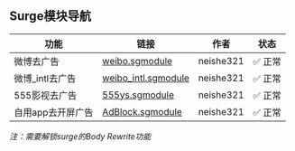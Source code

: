## Surge模块导航

| 功能           | 链接                                                                                             | 作者       | 状态     |
|----------------|--------------------------------------------------------------------------------------------------|------------|----------|
| 微博去广告     | [weibo.sgmodule](https://raw.githubusercontent.com/neishe321/My_Scripts/refs/heads/main/Surge/Module/weibo.sgmodule) | neishe321  | ✅ 正常  |
| 微博_intl去广告| [weibo_intl.sgmodule](https://raw.githubusercontent.com/neishe321/My_Scripts/refs/heads/main/Surge/Module/weibo_intl.sgmodule) | neishe321  | ✅ 正常  |
| 555影视去广告  | [555ys.sgmodule](https://raw.githubusercontent.com/neishe321/My_Scripts/refs/heads/main/Surge/Module/555ys.sgmodule) | neishe321  |  ✅ 正常  |
| 自用app去开屏广告  | [AdBlock.sgmodule](https://raw.githubusercontent.com/neishe321/My_Scripts/refs/heads/main/Surge/Module/AdBlock.sgmodule) | neishe321  |  ✅ 正常  |

*注：需要解锁surge的Body Rewrite功能*
